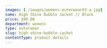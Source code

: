 ```yaml
---
images: [./images/womens-outerwear03-a.jpg]
name: High Shine Bubble Jacket // Black
price: $90.00
department: womens
type: outerwear
slug: high-shine-bubble-jacket
contentType: product details
---
```


